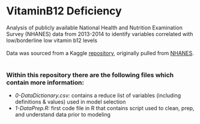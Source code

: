 # VitaminB12 Deficiency
Analysis of publicly available National Health and Nutrition Examination Survey (NHANES) data from 2013-2014 to identify variables correlated with low/borderline low vitamin b12 levels <br><br>
Data was sourced from a Kaggle [repository](https://www.kaggle.com/cdc/national-health-and-nutrition-examination-survey?select=labs.csv), originally pulled from [NHANES](https://wwwn.cdc.gov/nchs/nhanes/ContinuousNhanes/Default.aspx?BeginYear=2013). <br><br>
### Within this repository there are the following files which contain more information:
* _0-DataDictionary.csv:_ contains a reduce list of variables (including definitions & values) used in model selection
* _1-DataPrep.R:_ first code file in R that contains script used to clean, prep, and understand data prior to modeling
